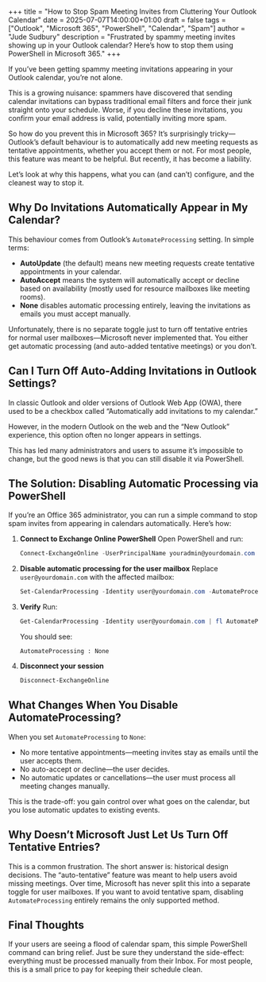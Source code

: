 +++
title = "How to Stop Spam Meeting Invites from Cluttering Your Outlook Calendar"
date = 2025-07-07T14:00:00+01:00
draft = false
tags = ["Outlook", "Microsoft 365", "PowerShell", "Calendar", "Spam"]
author = "Jude Sudbury"
description = "Frustrated by spammy meeting invites showing up in your Outlook calendar? Here’s how to stop them using PowerShell in Microsoft 365."
+++

If you’ve been getting spammy meeting invitations appearing in your Outlook calendar, you’re not alone.

This is a growing nuisance: spammers have discovered that sending calendar invitations can bypass traditional email filters and force their junk straight onto your schedule. Worse, if you decline these invitations, you confirm your email address is valid, potentially inviting more spam.

So how do you prevent this in Microsoft 365? It’s surprisingly tricky—Outlook’s default behaviour is to automatically add new meeting requests as tentative appointments, whether you accept them or not. For most people, this feature was meant to be helpful. But recently, it has become a liability.

Let’s look at why this happens, what you can (and can’t) configure, and the cleanest way to stop it.

## Why Do Invitations Automatically Appear in My Calendar?

This behaviour comes from Outlook’s `AutomateProcessing` setting. In simple terms:

* **AutoUpdate** (the default) means new meeting requests create tentative appointments in your calendar.
* **AutoAccept** means the system will automatically accept or decline based on availability (mostly used for resource mailboxes like meeting rooms).
* **None** disables automatic processing entirely, leaving the invitations as emails you must accept manually.

Unfortunately, there is no separate toggle just to turn off tentative entries for normal user mailboxes—Microsoft never implemented that. You either get automatic processing (and auto-added tentative meetings) or you don’t.

## Can I Turn Off Auto-Adding Invitations in Outlook Settings?

In classic Outlook and older versions of Outlook Web App (OWA), there used to be a checkbox called “Automatically add invitations to my calendar.”

However, in the modern Outlook on the web and the “New Outlook” experience, this option often no longer appears in settings.

This has led many administrators and users to assume it’s impossible to change, but the good news is that you can still disable it via PowerShell.

## The Solution: Disabling Automatic Processing via PowerShell

If you’re an Office 365 administrator, you can run a simple command to stop spam invites from appearing in calendars automatically. Here’s how:

1.  **Connect to Exchange Online PowerShell**
    Open PowerShell and run:
    ```powershell
    Connect-ExchangeOnline -UserPrincipalName youradmin@yourdomain.com
    ```

2.  **Disable automatic processing for the user mailbox**
    Replace `user@yourdomain.com` with the affected mailbox:
    ```powershell
    Set-CalendarProcessing -Identity user@yourdomain.com -AutomateProcessing None
    ```

3.  **Verify**
    Run:
    ```powershell
    Get-CalendarProcessing -Identity user@yourdomain.com | fl AutomateProcessing
    ```
    You should see:
    ```
    AutomateProcessing : None
    ```

4.  **Disconnect your session**
    ```powershell
    Disconnect-ExchangeOnline
    ```

## What Changes When You Disable AutomateProcessing?

When you set `AutomateProcessing` to `None`:

* No more tentative appointments—meeting invites stay as emails until the user accepts them.
* No auto-accept or decline—the user decides.
* No automatic updates or cancellations—the user must process all meeting changes manually.

This is the trade-off: you gain control over what goes on the calendar, but you lose automatic updates to existing events.

## Why Doesn’t Microsoft Just Let Us Turn Off Tentative Entries?

This is a common frustration. The short answer is: historical design decisions. The “auto-tentative” feature was meant to help users avoid missing meetings. Over time, Microsoft has never split this into a separate toggle for user mailboxes. If you want to avoid tentative spam, disabling `AutomateProcessing` entirely remains the only supported method.

## Final Thoughts

If your users are seeing a flood of calendar spam, this simple PowerShell command can bring relief. Just be sure they understand the side-effect: everything must be processed manually from their Inbox. For most people, this is a small price to pay for keeping their schedule clean.